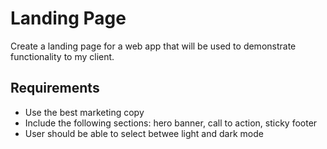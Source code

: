 # Landing Page

Create a landing page for a web app that will be used to demonstrate functionality to my client.  

## Requirements

- Use the best marketing copy
- Include the following sections: hero banner, call to action, sticky footer
- User should be able to select betwee light and dark mode
